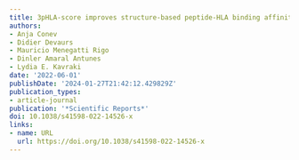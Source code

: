 ```yaml
---
title: 3pHLA-score improves structure-based peptide-HLA binding affinity prediction
authors:
- Anja Conev
- Didier Devaurs
- Mauricio Menegatti Rigo
- Dinler Amaral Antunes
- Lydia E. Kavraki
date: '2022-06-01'
publishDate: '2024-01-27T21:42:12.429829Z'
publication_types:
- article-journal
publication: '*Scientific Reports*'
doi: 10.1038/s41598-022-14526-x
links:
- name: URL
  url: https://doi.org/10.1038/s41598-022-14526-x
---
```

